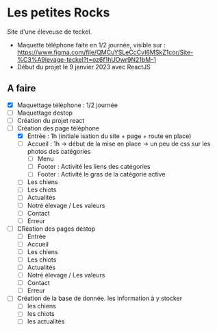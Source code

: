 # Les petites Rocks

Site d'une éleveuse de teckel.
 - Maquette téléphone faite en 1/2 journée, visible sur : https://www.figma.com/file/QMCuYSLeCcCvI6MSkZ1cor/Site-%C3%A9levage-teckel?t=oz6f1hUOwr9N21bM-1
 - Début du projet le 9 janvier 2023 avec ReactJS

## A faire

- [x] Maquettage téléphone : 1/2 journée
- [ ] Maquettage destop
- [ ] Création du projet react
- [ ] Création des page téléphone
  - [x] Entrée : 1h (initiale isation du site + page + route en place)
  - [ ] Accueil : 1h -> début de la mise en place -> un peu de css sur les photos des catégories
    - [ ] Menu
    - [ ] Footer : Activité les liens des catégories
    - [ ] Footer : Activité le gras de la catégorie active
  - [ ] Les chiens
  - [ ] Les chiots
  - [ ] Actualités
  - [ ] Notré élevage / Les valeurs
  - [ ] Contact
  - [ ] Erreur
- [ ] CRéation des pages destop
  - [ ] Entrée
  - [ ] Accueil
  - [ ] Les chiens
  - [ ] Les chiots
  - [ ] Actualités
  - [ ] Notré élevage / Les valeurs
  - [ ] Contact
  - [ ] Erreur
- [ ] Création de la base de donnée. les information à y stocker
  - [ ] les chiens
  - [ ] les chiots
  - [ ] les actualités

